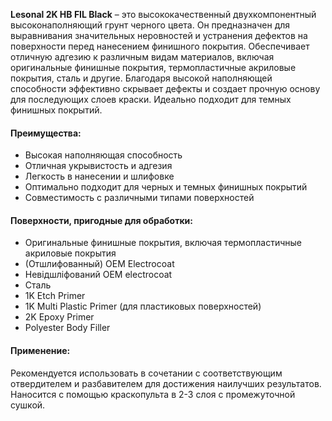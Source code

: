 **Lesonal 2K HB FIL Black** – это высококачественный двухкомпонентный высоконаполняющий грунт черного цвета. Он предназначен для выравнивания значительных неровностей и устранения дефектов на поверхности перед нанесением финишного покрытия. Обеспечивает отличную адгезию к различным видам материалов, включая оригинальные финишные покрытия, термопластичные акриловые покрытия, сталь и другие. Благодаря высокой наполняющей способности эффективно скрывает дефекты и создает прочную основу для последующих слоев краски. Идеально подходит для темных финишных покрытий.

#### Преимущества:

- Высокая наполняющая способность
- Отличная укрывистость и адгезия
- Легкость в нанесении и шлифовке
- Оптимально подходит для черных и темных финишных покрытий
- Совместимость с различными типами поверхностей

#### Поверхности, пригодные для обработки:

- Оригинальные финишные покрытия, включая термопластичные акриловые покрытия
- (Отшлифованный) OEM Electrocoat
- Невідшліфований OEM electrocoat
- Сталь
- 1K Etch Primer
- 1K Multi Plastic Primer (для пластиковых поверхностей)
- 2K Epoxy Primer
- Polyester Body Filler

#### **Применение:**

Рекомендуется использовать в сочетании с соответствующим отвердителем и разбавителем для достижения наилучших результатов. Наносится с помощью краскопульта в 2-3 слоя с промежуточной сушкой.
